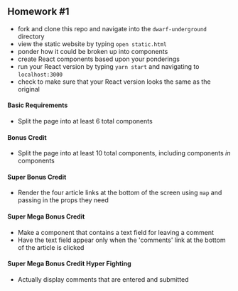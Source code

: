 ## Homework #1

* fork and clone this repo and navigate into the `dwarf-underground` directory
* view the static website by typing `open static.html`
* ponder how it could be broken up into components
* create React components based upon your ponderings
* run your React version by typing `yarn start` and navigating to `localhost:3000`
* check to make sure that your React version looks the same as the original

#### Basic Requirements

* Split the page into at least 6 total components

#### Bonus Credit

* Split the page into at least 10 total components, including components *in* components

#### Super Bonus Credit

* Render the four article links at the bottom of the screen using `map` and passing in the props they need

#### Super Mega Bonus Credit

* Make a component that contains a text field for leaving a comment
* Have the text field appear only when the 'comments' link at the bottom of the article is clicked

#### Super Mega Bonus Credit Hyper Fighting

* Actually display comments that are entered and submitted
